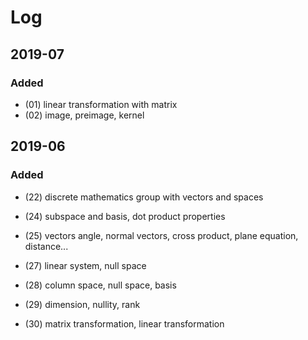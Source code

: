 # Log

## 2019-07

### Added

* (01) linear transformation with matrix
* (02) image, preimage, kernel



## 2019-06

### Added

* (22) discrete mathematics group with vectors and spaces
* (24) subspace and basis, dot product properties
* (25) vectors angle, normal vectors, cross product, plane equation, distance...
* (27) linear system, null space
* (28) column space, null space, basis
* (29) dimension, nullity, rank

* (30) matrix transformation, linear transformation


